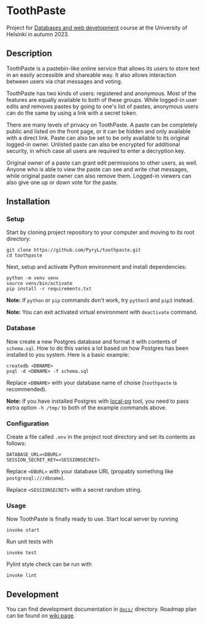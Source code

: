 # ToothPaste

Project for [Databases and web development](https://hy-tsoha.github.io/materiaali/) course at the University of Helsinki in autumn 2023.

## Description

ToothPaste is a pastebin-like online service that allows its users to store text in an easily accessible and shareable way. It also allows interaction between users via chat messages and voting.

ToothPaste has two kinds of users: registered and anonymous. Most of the features are equally available to both of these groups. While logged-in user edits and removes pastes by going to one's list of pastes, anonymous users can do the same by using a link with a secret token.

There are many levels of privacy on ToothPaste. A paste can be completely public and listed on the front page, or it can be hidden and only available with a direct link. Paste can also be set to be only available to its original logged-in owner. Unlisted paste can also be encrypted for additional security, in which case all users are required to enter a decryption key.

Original owner of a paste can grant edit permissions to other users, as well. Anyone who is able to view the paste can see and write chat messages, while original paste owner can also remove them. Logged-in viewers can also give one up or down vote for the paste.

## Installation

### Setup

Start by cloning project repository to your computer and moving to its root directory:

```
git clone https://github.com/PyryL/toothpaste.git
cd toothpaste
```

Next, setup and activate Python environment and install dependencies:

```
python -m venv venv
source venv/bin/activate
pip install -r requirements.txt
```

**Note:** If `python` or `pip` commands don't work, try `python3` and `pip3` instead.

**Note:** You can exit activated virtual environment with `deactivate` command.

### Database

Now create a new Postgres database and format it with contents of `schema.sql`. How to do this varies a lot based on how Postgres has been installed to you system. Here is a basic example:

```
createdb <DBNAME>
psql -d <DBNAME> -f schema.sql
```

Replace `<DBNAME>` with your database name of choise (`toothpaste` is recommended).

**Note:** If you have installed Postgres with [local-pg](https://github.com/hy-tsoha/local-pg) tool, you need to pass extra option `-h /tmp/` to both of the example commands above.

### Configuration

Create a file called `.env` in the project root directory and set its contents as follows:

```
DATABASE_URL=<DBURL>
SESSION_SECRET_KEY=<SESSIONSECRET>
```

Replace `<DBURL>` with your database URL (propably something like `postgresql:///dbname`).

Replace `<SESSIONSECRET>` with a secret random string.

### Usage

Now ToothPaste is finally ready to use. Start local server by running

```
invoke start
```

Run unit tests with

```
invoke test
```

Pylint style check can be run with

```
invoke lint
```

## Development

You can find development documentation in [`docs/`](docs/) directory. Roadmap plan can be found on [wiki page](https://github.com/PyryL/toothpaste/wiki/Roadmap).
